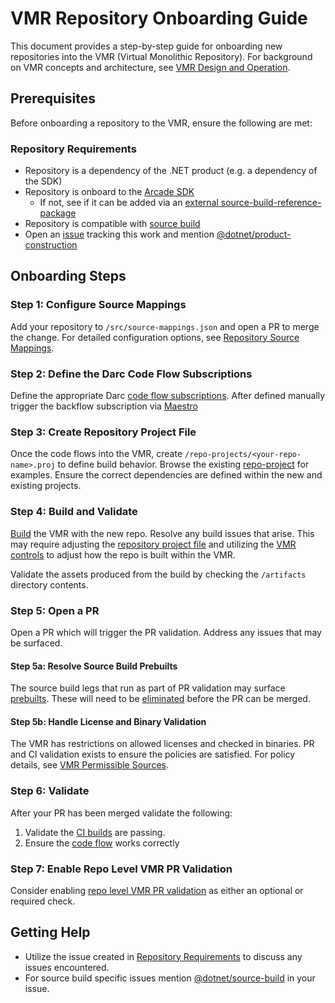 # VMR Repository Onboarding Guide

This document provides a step-by-step guide for onboarding new repositories into the VMR (Virtual Monolithic Repository).
For background on VMR concepts and architecture, see [VMR Design and Operation](./VMR-Design-And-Operation.md).

## Prerequisites

Before onboarding a repository to the VMR, ensure the following are met:

### Repository Requirements

- Repository is a dependency of the .NET product (e.g. a dependency of the SDK)
- Repository is onboard to the [Arcade SDK](https://github.com/dotnet/arcade/blob/master/Documentation/StartHere.md)
  - If not, see if it can be added via an [external source-build-reference-package](https://github.com/dotnet/source-build-reference-packages/blob/main/README.md#external)
- Repository is compatible with [source build](https://github.com/dotnet/source-build/blob/main/Documentation/sourcebuild-in-repos/README.md)
- Open an [issue](https://github.com/dotnet/dotnet/issues/new/choose) tracking this work and mention [@dotnet/product-construction](https://github.com/orgs/dotnet/teams/product-construction)

## Onboarding Steps

### Step 1: Configure Source Mappings

Add your repository to `/src/source-mappings.json` and open a PR to merge the change.
For detailed configuration options, see [Repository Source Mappings](./VMR-Full-Code-Flow.md#repository-source-mappings).

### Step 2: Define the Darc Code Flow Subscriptions

Define the appropriate Darc [code flow subscriptions](./Codeflow-PRs.md).
After defined manually trigger the backflow subscription via [Maestro](https://maestro.dot.net)

### Step 3: Create Repository Project File

Once the code flows into the VMR, create `/repo-projects/<your-repo-name>.proj` to define build behavior.
Browse the existing [repo-project](https://github.com/dotnet/dotnet/tree/main/repo-projects) for examples.
Ensure the correct dependencies are defined within the new and existing projects.

### Step 4: Build and Validate

[Build](./README.md#building) the VMR with the new repo.
Resolve any build issues that arise.
This may require adjusting the [repository project file](#step-3-create-repository-project-file) and utilizing the [VMR controls](./VMR-Controls.md) to adjust how the repo is built within the VMR.

Validate the assets produced from the build by checking the `/artifacts` directory contents.

### Step 5: Open a PR

Open a PR which will trigger the PR validation.
Address any issues that may be surfaced.

#### Step 5a: Resolve Source Build Prebuilts

The source build legs that run as part of PR validation may surface [prebuilts](https://github.com/dotnet/source-build/blob/main/Documentation/eliminating-pre-builts.md#what-is-a-prebuilt).
These will need to be [eliminated](https://github.com/dotnet/source-build/blob/main/Documentation/eliminating-pre-builts.md#eliminating-pre-builts) before the PR can be merged.

#### Step 5b: Handle License and Binary Validation

The VMR has restrictions on allowed licenses and checked in binaries.
PR and CI validation exists to ensure the policies are satisfied.
For policy details, see [VMR Permissible Sources](./VMR-Permissible-Sources.md).

### Step 6: Validate

After your PR has been merged validate the following:

1. Validate the [CI builds](https://dev.azure.com/dnceng/internal/_build?definitionId=1330) are passing.
1. Ensure the [code flow](https://maestro.dot.net) works correctly

### Step 7: Enable Repo Level VMR PR Validation

Consider enabling [repo level VMR PR validation](https://github.com/dotnet/arcade/blob/main/Documentation/VmrValidation.md) as either an optional or required check.

## Getting Help

- Utilize the issue created in [Repository Requirements](#repository-requirements) to discuss any issues encountered.
- For source build specific issues mention [@dotnet/source-build](https://github.com/orgs/dotnet/teams/source-build) in your issue.
